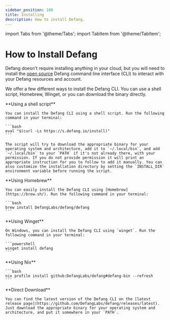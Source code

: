 ```yaml
---
sidebar_position: 100
title: Installing
description: How to install Defang.
---
```

import Tabs from '@theme/Tabs';
import TabItem from '@theme/TabItem';

# How to Install Defang

Defang doesn't require installing anything in your cloud, but you will need to install the [open source](https://github.com/DefangLabs/defang) Defang command line interface (CLI) to interact with your Defang resources and account.

We offer a few different ways to install the Defang CLI. You can use a shell script, Homebrew, Winget, or you can download the binary directly.


<Tabs>
  <TabItem value="bash" label="Shell">
    **Using a shell script**

    You can install the Defang CLI using a shell script. Run the following command in your terminal:

    ```bash
    eval "$(curl -Ls https://s.defang.io/install)"
    ```

    The script will try to download the appropriate binary for your operating system and architecture, add it to `~/.local/bin`, and add `~/.local/bin` to your `PATH` if it's not already there, with your permission. If you do not provide permission it will print an appropriate instruction for you to follow to add it manually. You can also customize the installation directory by setting the `INSTALL_DIR` environment variable before running the script.
  </TabItem>
  <TabItem value="homebrew" label="Homebrew" default>
    **Using Homebrew**

    You can easily install the Defang CLI using [Homebrew](https://brew.sh/). Run the following command in your terminal:

    ```bash
    brew install DefangLabs/defang/defang
    ```
  </TabItem>
  <TabItem value="winget" label="Winget">
    **Using Winget**

    On Windows, you can install the Defang CLI using `winget`. Run the following command in your terminal:

    ```powershell
    winget install defang
    ```
  </TabItem>
  <TabItem value="nix" label="Nix">
    **Using Nix**

    ```bash
    nix profile install github:DefangLabs/defang#defang-bin --refresh
    ```
  </TabItem>
  <TabItem value="direct" label="Direct Download">
    **Direct Download**

    You can find the latest version of the Defang CLI on the [latest release page](https://github.com/DefangLabs/defang/releases/latest). Just download the appropriate binary for your operating system and architecture, and put it somewhere in your `PATH`.
  </TabItem>
</Tabs>

